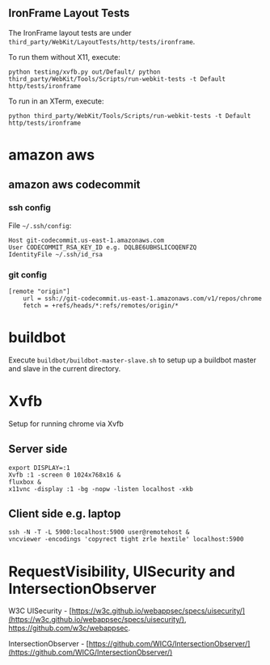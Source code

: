 ## IronFrame Layout Tests
The IronFrame layout tests are under `third_party/WebKit/LayoutTests/http/tests/ironframe`.

To run them without X11, execute:
```
python testing/xvfb.py out/Default/ python third_party/WebKit/Tools/Scripts/run-webkit-tests -t Default http/tests/ironframe
```

To run in an XTerm, execute:
```
python third_party/WebKit/Tools/Scripts/run-webkit-tests -t Default http/tests/ironframe
```


# amazon aws
## amazon aws codecommit

### ssh config
File `~/.ssh/config`:
```
Host git-codecommit.us-east-1.amazonaws.com
User CODECOMMIT_RSA_KEY_ID e.g. DQLBE6UBHSLICOQENFZQ
IdentityFile ~/.ssh/id_rsa
```
### git config
```
[remote "origin"]
    url = ssh://git-codecommit.us-east-1.amazonaws.com/v1/repos/chrome
    fetch = +refs/heads/*:refs/remotes/origin/*
```

# buildbot
Execute `buildbot/buildbot-master-slave.sh` to setup up a buildbot master and slave in the current directory.

# Xvfb
Setup for running chrome via Xvfb
## Server side
```
export DISPLAY=:1
Xvfb :1 -screen 0 1024x768x16 &
fluxbox &
x11vnc -display :1 -bg -nopw -listen localhost -xkb
```

## Client side e.g. laptop
```
ssh -N -T -L 5900:localhost:5900 user@remotehost &
vncviewer -encodings 'copyrect tight zrle hextile' localhost:5900
```

# RequestVisibility, UISecurity and IntersectionObserver
W3C UISecurity - [https://w3c.github.io/webappsec/specs/uisecurity/](https://w3c.github.io/webappsec/specs/uisecurity/), https://github.com/w3c/webappsec.

IntersectionObserver - [https://github.com/WICG/IntersectionObserver/](https://github.com/WICG/IntersectionObserver/)
